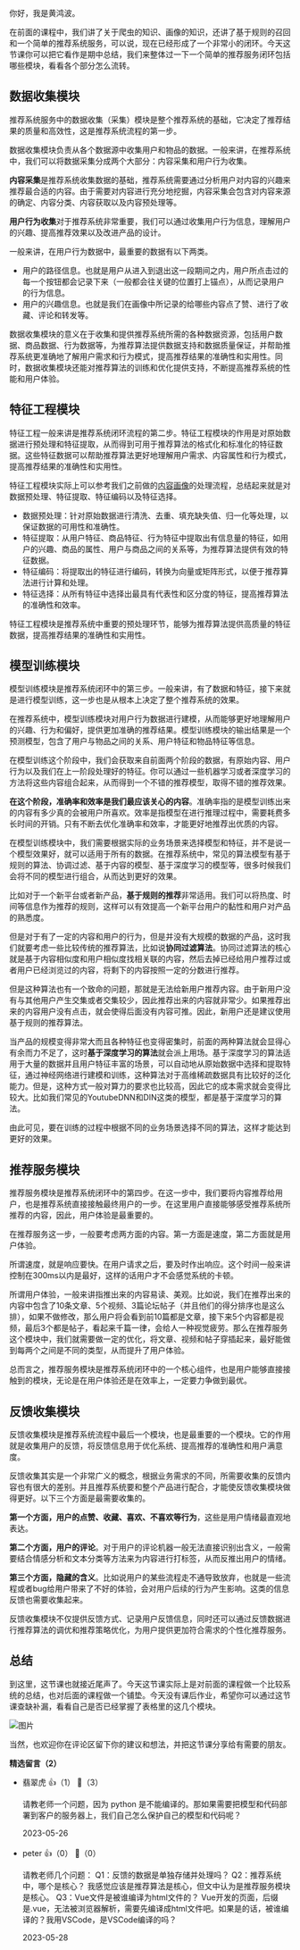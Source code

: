 你好，我是黄鸿波。

在前面的课程中，我们讲了关于爬虫的知识、画像的知识，还讲了基于规则的召回和一个简单的推荐系统服务，可以说，现在已经形成了一个非常小的闭环。今天这节课你可以把它看作是期中总结，我们来整体过一下一个简单的推荐服务闭环包括哪些模块，看看各个部分怎么流转。

## 数据收集模块

推荐系统服务中的数据收集（采集）模块是整个推荐系统的基础，它决定了推荐结果的质量和高效性，这是推荐系统流程的第一步。

数据收集模块负责从各个数据源中收集用户和物品的数据。一般来讲，在推荐系统中，我们可以将数据采集分成两个大部分：内容采集和用户行为收集。

**内容采集**是推荐系统收集数据的基础，推荐系统需要通过分析用户对内容的兴趣来推荐最合适的内容。由于需要对内容进行充分地挖掘，内容采集会包含对内容来源的确定、内容分类、内容获取以及内容预处理等。

**用户行为收集**对于推荐系统非常重要，我们可以通过收集用户行为信息，理解用户的兴趣、提高推荐效果以及改进产品的设计。

一般来讲，在用户行为数据中，最重要的数据有以下两类。

- 用户的路径信息。也就是用户从进入到退出这一段期间之内，用户所点击过的每一个按钮都会记录下来（一般都会往关键的位置打上锚点），从而记录用户的行为信息。
- 用户的兴趣信息。也就是我们在画像中所记录的给哪些内容点了赞、进行了收藏、评论和转发等。

数据收集模块的意义在于收集和提供推荐系统所需的各种数据资源，包括用户数据、商品数据、行为数据等，为推荐算法提供数据支持和数据质量保证，并帮助推荐系统更准确地了解用户需求和行为模式，提高推荐结果的准确性和实用性。同时，数据收集模块还能对推荐算法的训练和优化提供支持，不断提高推荐系统的性能和用户体验。

## **特征工程模块**

特征工程一般来讲是推荐系统闭环流程的第二步。特征工程模块的作用是对原始数据进行预处理和特征提取，从而得到可用于推荐算法的格式化和标准化的特征数据。这些特征数据可以帮助推荐算法更好地理解用户需求、内容属性和行为模式，提高推荐结果的准确性和实用性。

特征工程模块实际上可以参考我们之前做的[内容画像](https://time.geekbang.org/column/article/655495)的处理流程，总结起来就是对数据预处理、特征提取、特征编码以及特征选择。

- 数据预处理：针对原始数据进行清洗、去重、填充缺失值、归一化等处理，以保证数据的可用性和准确性。
- 特征提取：从用户特征、商品特征、行为特征中提取出有信息量的特征，如用户的兴趣、商品的属性、用户与商品之间的关系等，为推荐算法提供有效的特征数据。
- 特征编码：将提取出的特征进行编码，转换为向量或矩阵形式，以便于推荐算法进行计算和处理。
- 特征选择：从所有特征中选择出最具有代表性和区分度的特征，提高推荐算法的准确性和效率。

特征工程模块是推荐系统中重要的预处理环节，能够为推荐算法提供高质量的特征数据，提高推荐结果的准确性和实用性。

## **模型训练模块**

模型训练模块是推荐系统闭环中的第三步。一般来讲，有了数据和特征，接下来就是进行模型训练，这一步也是从根本上决定了整个推荐系统的效果。

在推荐系统中，模型训练模块对用户行为数据进行建模，从而能够更好地理解用户的兴趣、行为和偏好，提供更加准确的推荐结果。模型训练模块的输出结果是一个预测模型，包含了用户与物品之间的关系、用户特征和物品特征等信息。

在模型训练这个阶段中，我们会获取来自前面两个阶段的数据，有原始内容、用户行为以及我们在上一阶段处理好的特征。你可以通过一些机器学习或者深度学习的方法将这些内容组合起来，从而得到一个不错的推荐模型，取得不错的推荐效果。

**在这个阶段，准确率和效率是我们最应该关心的内容**。准确率指的是模型训练出来的内容有多少真的会被用户所喜欢。效率是指模型在进行推理过程中，需要耗费多长时间的开销。只有不断去优化准确率和效率，才能更好地推荐出优质的内容。

在模型训练模块中，我们需要根据实际的业务场景来选择模型和特征，并不是说一个模型效果好，就可以适用于所有的数据。在推荐系统中，常见的算法模型有基于规则的算法、协调过滤、基于内容的模型、基于深度学习的模型等，很多时候我们会将不同的模型进行组合，从而达到更好的效果。

比如对于一个新平台或者新产品，**基于规则的推荐**非常适用。我们可以将热度、时间等信息作为推荐的规则，这样可以有效提高一个新平台用户的黏性和用户对产品的熟悉度。

但是对于有了一定的内容和用户的行为，但是并没有大规模的数据的产品，这时我们就要考虑一些比较传统的推荐算法，比如说**协同过滤算法**。协同过滤算法的核心就是基于内容相似度和用户相似度找相关联的内容，然后去掉已经给用户推荐过或者用户已经浏览过的内容，将剩下的内容按照一定的分数进行推荐。

但是这种算法也有一个致命的问题，那就是无法给新用户推荐内容。由于新用户没有与其他用户产生交集或者交集较少，因此推荐出来的内容就非常少。如果推荐出来的内容用户没有点击，就会使得后面没有内容可推。因此，新用户还是建议使用基于规则的推荐算法。

当产品的规模变得非常大而且各种特征也变得密集时，前面的两种算法就会显得心有余而力不足了，这时**基于深度学习的算法**就会派上用场。基于深度学习的算法适用于大量的数据并且用户特征丰富的场景，可以自动地从原始数据中选择和提取特征，通过神经网络进行建模和训练，这种算法对于高维稀疏数据具有比较好的泛化能力。但是，这种方式一般对算力的要求也比较高，因此它的成本需求就会变得比较大。比如我们常见的YoutubeDNN和DIN这类的模型，都是基于深度学习的算法。

由此可见，要在训练的过程中根据不同的业务场景选择不同的算法，这样才能达到更好的效果。

## **推荐服务模块**

推荐服务模块是推荐系统闭环中的第四步。在这一步中，我们要将内容推荐给用户，也是推荐系统直接接触最终用户的一步。在这里用户直接能够感受推荐系统所推荐的内容，因此，用户体验是最重要的。

在推荐服务这一步，一般要考虑两方面的内容。第一方面是速度，第二方面就是用户体验。

所谓速度，就是响应要快。在用户请求之后，要及时作出响应。这个时间一般来讲控制在300ms以内是最好，这样的话用户才不会感觉系统的卡顿。

所谓用户体验，一般来讲指推出来的内容易读、美观。比如说，我们在推荐出来的内容中包含了10条文章、5个视频、3篇论坛帖子（并且他们的得分排序也是这么排），如果不做修改，那么用户将会看到前10篇都是文章，接下来5个内容都是视频，最后3个都是帖子，看起来千篇一律，会给人一种视觉疲劳。那么在推荐服务这个模块中，我们就需要做一定的优化，将文章、视频和帖子穿插起来，最好能做到每两个之间是不同的类型，从而提升了用户体验。

总而言之，推荐服务模块是推荐系统闭环中的一个核心组件，也是用户能够直接接触到的模块，无论是在用户体验还是在效率上，一定要力争做到最优。

## **反馈收集模块**

反馈收集模块是推荐系统流程中最后一个模块，也是最重要的一个模块。它的作用就是收集用户的反馈，将反馈信息用于优化系统、提高推荐的准确性和用户满意度。

反馈收集其实是一个非常广义的概念，根据业务需求的不同，所需要收集的反馈内容也有很大的差别。并且推荐系统要和整个产品进行配合，才能使反馈收集模块做得更好。以下三个方面是最需要收集的。

**第一个方面，用户的点赞、收藏、喜欢、不喜欢等行为**，这些是用户情绪最直观地表达。

**第二个方面，用户的评论**。对于用户的评论机器一般无法直接识别出含义，一般需要结合情感分析和文本分类等方法来为内容进行打标签，从而反推出用户的情绪。

**第三个方面，隐藏的含义**。比如说用户的某些流程走不通导致放弃，也就是一些流程或者bug给用户带来了不好的体验，会对用户后续的行为产生影响。这类的信息反馈也需要收集起来。

反馈收集模块不仅提供反馈方式、记录用户反馈信息，同时还可以通过反馈数据进行推荐算法的调优和推荐策略优化，为用户提供更加符合需求的个性化推荐服务。

## **总结**

到这里，这节课也就接近尾声了。今天这节课实际上是对前面的课程做一个比较系统的总结，也对后面的课程做一个铺垫。今天没有课后作业，希望你可以通过这节课查缺补漏，看看自己是否已经掌握了表格里的这几个模块。

![图片](https://static001.geekbang.org/resource/image/d5/c7/d5234ed2a3e9f11e15c23361c410ddc7.jpg?wh=1920x1121)

当然，也欢迎你在评论区留下你的建议和想法，并把这节课分享给有需要的朋友。
<div><strong>精选留言（2）</strong></div><ul>
<li><span>翡翠虎</span> 👍（1） 💬（3）<p>请教老师一个问题，因为 python 是不能编译的。那如果需要把模型和代码部署到客户的服务器上，我们自己怎么保护自己的模型和代码呢？</p>2023-05-26</li><br/><li><span>peter</span> 👍（0） 💬（0）<p>请教老师几个问题：
Q1：反馈的数据是单独存储并处理吗？
Q2：推荐系统中，哪个是核心？
我感觉应该是推荐算法是核心，但文中认为是推荐服务模块是核心。
Q3：Vue文件是被谁编译为html文件的？
Vue开发的页面，后缀是.vue，无法被浏览器解析，需要先编译成html文件吧。如果是的话，被谁编译的？我用VSCode，是VSCode编译的吗？</p>2023-05-28</li><br/>
</ul>